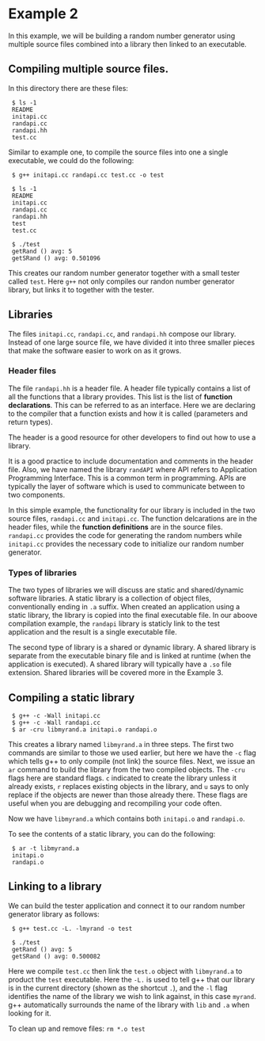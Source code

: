 # Example 2

In this example, we will be building a random number generator using multiple source files combined into a
library then linked to an executable.

## Compiling multiple source files.

In this directory there are these files:

```
 $ ls -1
 README
 initapi.cc
 randapi.cc
 randapi.hh
 test.cc
```

Similar to example one, to compile the source files into one a single executable, we could do the following:

```
 $ g++ initapi.cc randapi.cc test.cc -o test

 $ ls -1
 README
 initapi.cc
 randapi.cc
 randapi.hh
 test
 test.cc

 $ ./test
 getRand () avg: 5
 getSRand () avg: 0.501096
```

This creates our random number generator together with a small tester called `test`.
Here `g++` not only compiles our randon number generator library, but links it to together with the tester.

## Libraries

The files `initapi.cc`, `randapi.cc`, and `randapi.hh` compose our library.  Instead of one large source file, we have
divided it into three smaller pieces that make the software easier to work on as it grows.

### Header files

The file `randapi.hh` is a header file.  A header file typically contains a list of all the functions that a library provides.
This list is the list of **function declarations**.  This can be referred to as an interface.  Here we are declaring to
the compiler that a function exists and how it is called (parameters and return types).

The header is a good resource for other developers to find out how to use a library.

It is a good practice to include documentation and comments in the header file.  Also, we have named the library `randAPI`
where API refers to Application Programming Interface.  This is a common term in programming.  APIs are typically the
layer of software which is used to communicate between to two components.

In this simple example, the functionality for our library is included in the two source files, `randapi.cc` and `initapi.cc`.
The function delcarations are in the header files, while the **function definitions** are in the source files.  `randapi.cc`
provides the code for generating the random numbers while `initapi.cc` provides the necessary code to initialize our random
number generator.

### Types of libraries

The two types of libraries we will discuss are static and shared/dynamic software libraries.  A static library is a collection
of object files, conventionally ending in `.a` suffix.  When created an application using a static library, the library is
copied into the final executable file.  In our aboove compilation example, the `randapi` library is staticly link to the test
application and the result is a single executable file.

The second type of library is a shared or dynamic library.  A shared library is separate from the executable binary file and
is linked at runtime (when the application is executed).  A shared library will typically have a `.so` file extension.
Shared libraries will be covered more in the Example 3.

## Compiling a static library

```
 $ g++ -c -Wall initapi.cc
 $ g++ -c -Wall randapi.cc
 $ ar -cru libmyrand.a initapi.o randapi.o
```

This creates a library named `libmyrand.a` in three steps.  The first two commands are similar to those we used earlier,
but here we have the `-c` flag which tells g++ to only compile (not link) the source files.  Next, we issue an `ar` command
to build the library from the two compiled objects.  The `-cru` flags here are standard flags.  `c` indicated to create the
library unless it already exists, `r` replaces existing objects in the library, and `u` says to only replace if the objects
are newer than those already there.  These flags are useful when you are debugging and recompiling your code often.

Now we have `libmyrand.a` which contains both `initapi.o` and `randapi.o`.

To see the contents of a static library, you can do the following:
```
 $ ar -t libmyrand.a
 initapi.o
 randapi.o
```

## Linking to a library

We can build the tester application and connect it to our random number generator library as follows:

```
 $ g++ test.cc -L. -lmyrand -o test

 $ ./test
 getRand () avg: 5
 getSRand () avg: 0.500082
```

Here we compile `test.cc` then link the `test.o` object with `libmyrand.a` to product the `test` executable.  Here the `-L.`
is used to tell g++ that our library is in the current directory (shown as the shortcut `.`), and the `-l` flag identifies
the name of the library we wish to link against, in this case `myrand`.  g++ automatically surrounds the name of the library
with `lib` and `.a` when looking for it.

To clean up and remove files: `rm *.o test`
